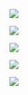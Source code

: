 ![](https://github.com/andriy-gazin/weather-radials/raw/master/kyiv.png)

![](https://github.com/andriy-gazin/weather-radials/raw/master/kharkiv.png)

![](https://github.com/andriy-gazin/weather-radials/raw/master/lviv.png)

![](https://github.com/andriy-gazin/weather-radials/raw/master/odesa.png)

![](https://github.com/andriy-gazin/weather-radials/raw/master/dnipro.png)
